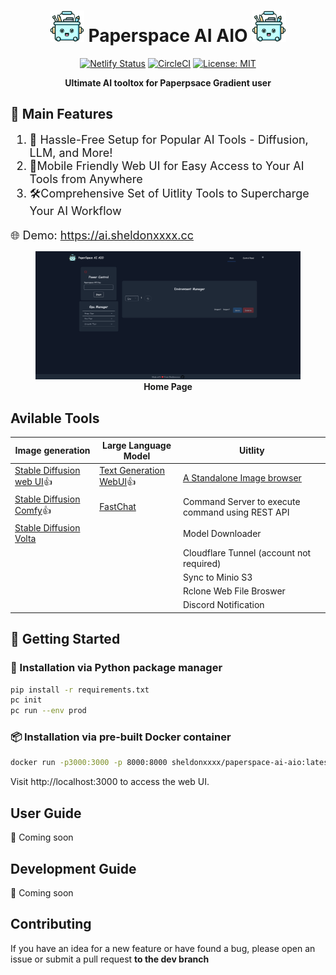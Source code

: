 <div align="center">
<h1><img src="assets/icon.png" alt="screenshot" width="55" height="50"> Paperspace AI AIO <img src="assets/icon.png" alt="screenshot" width="55" height="50"></h1>

[![Netlify Status](https://api.netlify.com/api/v1/badges/bb2899b5-ab80-4e1d-a593-75efcc747949/deploy-status)](https://app.netlify.com/sites/clinquant-licorice-965aa0/deploys) [![CircleCI](https://dl.circleci.com/status-badge/img/gh/sheldonchiu/PaperSpace-AI-AIO/tree/main.svg?style=svg)](https://dl.circleci.com/status-badge/redirect/gh/sheldonchiu/PaperSpace-AI-AIO/tree/main) [![License: MIT](https://img.shields.io/badge/License-MIT-yellow.svg)](https://opensource.org/licenses/MIT)

**Ultimate AI tooltox for Paperpsace Gradient user**
<div align="left">

## 🎯 Main Features
<font size="4">

1. 🚀 Hassle-Free Setup for Popular AI Tools - Diffusion, LLM, and More! 
2. 📱Mobile Friendly Web UI for Easy Access to Your AI Tools from Anywhere
3. 🛠️Comprehensive Set of Uitlity Tools to Supercharge Your AI Workflow

🌐 Demo: <a>https://ai.sheldonxxxx.cc</a>
</font>

<figure>
    <img src="docs/assets/home_page.png">
    <figcaption align = "center"><b>Home Page</b></figcaption>
</figure>

## Avilable Tools

|Image generation|Large Language Model|Uitlity|
|---|---|---|
|[Stable Diffusion web UI](https://github.com/AUTOMATIC1111/stable-diffusion-webui)👍|[Text Generation WebUI](https://github.com/oobabooga/text-generation-webui)👍|[A Standalone Image browser](https://github.com/zanllp/sd-webui-infinite-image-browsing.git)|
|[Stable Diffusion Comfy](https://github.com/comfyanonymous/ComfyUI)👍|[FastChat](https://github.com/lm-sys/FastChat)|Command Server to execute command using REST API|
|[Stable Diffusion Volta ](https://github.com/VoltaML/voltaML-fast-stable-diffusion)|   |Model Downloader|
| | |Cloudflare Tunnel (account not required)|
| | |Sync to Minio S3  |
| | |Rclone Web File Broswer |
| | |Discord Notification |


## 🚀 Getting Started
### 🐍 Installation via Python package manager
```bash
pip install -r requirements.txt
pc init
pc run --env prod
```

### 📦 Installation via pre-built Docker container
```bash
docker run -p3000:3000 -p 8000:8000 sheldonxxxx/paperspace-ai-aio:latest
```
Visit http://localhost:3000 to access the web UI.

## User Guide
🚧 Coming soon

## Development Guide
🚧 Coming soon

## Contributing
If you have an idea for a new feature or have found a bug, please open an issue or submit a pull request **to the dev branch**
